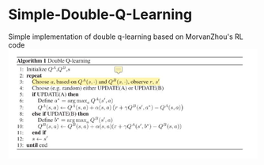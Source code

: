 # Simple-Double-Q-Learning
Simple implementation of double q-learning based on MorvanZhou's RL code
![image](Algorithm.JPG)
